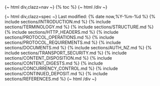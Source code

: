 {~ html div,clazz=nav ~}
{% toc %}
{~ html /div ~}

{~ html div,clazz=spec ~}
Last modified: {% date now,%Y-%m-%d %}
{% include sections/INTRODUCTION.md %}
{% include sections/TERMINOLOGY.md %}
{% include sections/STRUCTURE.md %}
{% include sections/HTTP_HEADERS.md %}
{% include sections/PROTOCOL_OPERATIONS.md %}
{% include sections/PROTOCOL_REQUIREMENTS.md %}
{% include sections/DOCUMENTS.md %}
{% include sections/AUTH_NZ.md %}
{% include sections/TRANSPORT_SECURITY.md %}
{% include sections/CONTENT_DISPOSITION.md %}
{% include sections/CONTENT_DIGESTS.md %}
{% include sections/CONCURRENCY_CONTROL.md %}
{% include sections/CONTINUED_DEPOSIT.md %}
{% include sections/REFERENCES.md %}
{~ html /div ~}